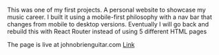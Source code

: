 This was one of my first projects. A personal website to showcase my music career. I built it using a mobile-first philosophy with a nav bar that changes from mobile to desktop versions. Eventually I will go back and rebuild this with React Router instead of using 5 different HTML pages

The page is live at johnobrienguitar.com [Link](www.johnobrienguitar.com)
